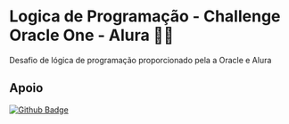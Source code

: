 # Logica de Programação - Challenge Oracle One  - Alura 🚀🔥
Desafio de lógica de programação proporcionado pela a Oracle e Alura

## Apoio
[![Github Badge](https://img.shields.io/badge/GitHub-100000?style=for-the-badge&logo=github&logoColor=white&link=https://github.com/alura-challenges/challenge-one-decodificador-br)](https://github.com/alura-challenges/challenge-one-decodificador-br)

